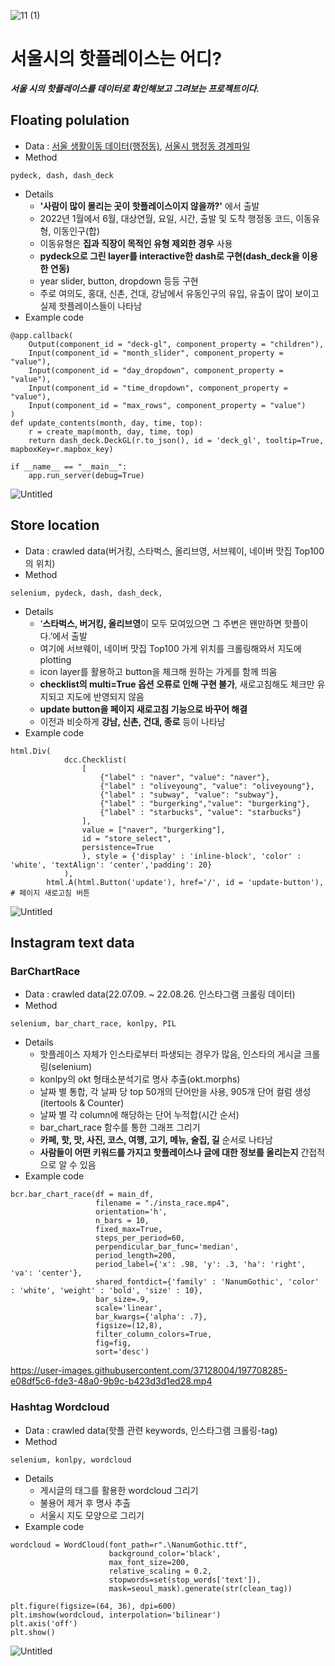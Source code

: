 ![11 (1)](https://user-images.githubusercontent.com/37128004/197711071-4f20a27e-de12-4d2d-8656-2d3a68b12ee4.png)
# 서울시의 핫플레이스는 어디?
***서울 시의 핫플레이스를 데이터로 확인해보고 그려보는 프로젝트이다.***

## Floating polulation
- Data : [서울 생활이동 데이터(행정동)](https://data.seoul.go.kr/dataVisual/seoul/seoulLivingMigration.do), [서울시 행정동 경계파일](https://github.com/vuski/admdongkor/tree/master/ver20220401)
- Method
```
pydeck, dash, dash_deck
```
- Details
  - **'사람이 많이 몰리는 곳이 핫플레이스이지 않을까?'** 에서 출발
  - 2022년 1월에서 6월, 대상연월, 요일, 시간, 출발 및 도착 행정동 코드, 이동유형, 이동인구(합)
  - 이동유형은 **집과 직장이 목적인 유형 제외한 경우** 사용 
  - **pydeck으로 그린 layer를 interactive한 dash로 구현(dash_deck을 이용한 연동)** 
  - year slider, button, dropdown 등등 구현 
  - 주로 여의도, 홍대, 신촌, 건대, 강남에서 유동인구의 유입, 유출이 많이 보이고 실제 핫플레이스들이 나타남
- Example code
```
@app.callback(
    Output(component_id = "deck-gl", component_property = "children"),
    Input(component_id = "month_slider", component_property = "value"),
    Input(component_id = "day_dropdown", component_property = "value"),
    Input(component_id = "time_dropdown", component_property = "value"),
    Input(component_id = "max_rows", component_property = "value")
)
def update_contents(month, day, time, top):
    r = create_map(month, day, time, top)
    return dash_deck.DeckGL(r.to_json(), id = 'deck_gl', tooltip=True, mapboxKey=r.mapbox_key)

if __name__ == "__main__":
    app.run_server(debug=True)
```

![Untitled](https://user-images.githubusercontent.com/37128004/197697157-af91d349-ffa5-4e57-94ba-0f2743b4cb6c.png)

## Store location
- Data : crawled data(버거킹, 스타벅스, 올리브영, 서브웨이, 네이버 맛집 Top100의 위치)
- Method 
```
selenium, pydeck, dash, dash_deck, 
```
- Details
  - ‘**스타벅스, 버거킹, 올리브영**이 모두 모여있으면 그 주변은 왠만하면 핫플이다.’에서 출발
  - 여기에 서브웨이, 네이버 맛집 Top100 가게 위치를 크롤링해와서 지도에 plotting 
  - icon layer를 활용하고 button을 체크해 원하는 가게를 함께 띄움
  - **checklist의 multi=True 옵션 오류로 인해 구현 불가**, 새로고침해도 체크만 유지되고 지도에 반영되지 않음
  - **update button을 페이지 새로고침 기능으로 바꾸어 해결**
  - 이전과 비슷하게 **강남, 신촌, 건대, 종로** 등이 나타남 
- Example code
```
html.Div(
            dcc.Checklist(
                [
                    {"label" : "naver", "value": "naver"},
                    {"label" : "oliveyoung", "value": "oliveyoung"},
                    {"label" : "subway", "value": "subway"},
                    {"label" : "burgerking","value": "burgerking"},
                    {"label" : "starbucks", "value": "starbucks"}
                ],
                value = ["naver", "burgerking"],
                id = "store_select",
                persistence=True
                ), style = {'display' : 'inline-block', 'color' : 'white', 'textAlign': 'center','padding': 20}
            ),
        html.A(html.Button('update'), href='/', id = 'update-button'), # 페이지 새로고침 버튼 
```
![Untitled](https://user-images.githubusercontent.com/37128004/197702797-50c86be4-314a-4602-b08b-51618141d24e.png)

## Instagram text data
### BarChartRace
- Data : crawled data(22.07.09. ~ 22.08.26. 인스타그램 크롤링 데이터)
- Method 
```
selenium, bar_chart_race, konlpy, PIL
```
- Details
  - 핫플레이스 자체가 인스타로부터 파생되는 경우가 많음, 인스타의 게시글 크롤링(selenium)
  - konlpy의 okt 형태소분석기로 명사 추출(okt.morphs)
  - 날짜 별 통합, 각 날짜 당 top 50개의 단어만을 사용, 905개 단어 컬럼 생성(itertools & Counter)
  - 날짜 별 각 column에 해당하는 단어 누적합(시간 순서)
  - bar_chart_race 함수를 통한 그래프 그리기 
  - **카페, 핫, 맛, 사진, 코스, 여행, 고기, 메뉴, 술집, 길** 순서로 나타남
  - **사람들이 어떤 키워드를 가지고 핫플레이스나 글에 대한 정보를 올리는지** 간접적으로 알 수 있음 
- Example code
```
bcr.bar_chart_race(df = main_df, 
                   filename = "./insta_race.mp4", 
                   orientation='h',
                   n_bars = 10,
                   fixed_max=True,
                   steps_per_period=60,
                   perpendicular_bar_func='median', 
                   period_length=200,
                   period_label={'x': .98, 'y': .3, 'ha': 'right', 'va': 'center'},
                   shared_fontdict={'family' : 'NanumGothic', 'color' : 'white', 'weight' : 'bold', 'size' : 10},
                   bar_size=.9,
                   scale='linear',
                   bar_kwargs={'alpha': .7},
                   figsize=(12,8),
                   filter_column_colors=True,
                   fig=fig,
                   sort='desc')
```
https://user-images.githubusercontent.com/37128004/197708285-e08df5c6-fde3-48a0-9b9c-b423d3d1ed28.mp4

### Hashtag Wordcloud
- Data : crawled data(핫플 관련 keywords, 인스타그램 크롤링-tag)
- Method
```
selenium, konlpy, wordcloud
```
- Details
  - 게시글의 태그를 활용한 wordcloud 그리기
  - 불용어 제거 후 명사 추출
  - 서울시 지도 모양으로 그리기 
- Example code
```
wordcloud = WordCloud(font_path=r".\NanumGothic.ttf",
                      background_color='black', 
                      max_font_size=200, 
                      relative_scaling = 0.2,
                      stopwords=set(stop_words['text']),
                      mask=seoul_mask).generate(str(clean_tag))

plt.figure(figsize=(64, 36), dpi=600)
plt.imshow(wordcloud, interpolation='bilinear')
plt.axis('off')
plt.show()
```
![Untitled](https://user-images.githubusercontent.com/37128004/197709109-5b1f3c3e-e94b-41d5-8173-dc2b02b6202c.png)
